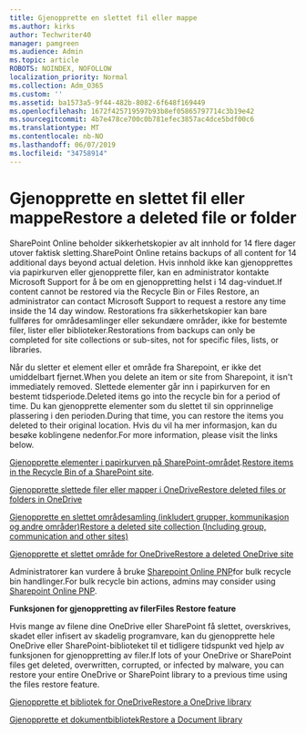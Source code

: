```yaml
---
title: Gjenopprette en slettet fil eller mappe
ms.author: kirks
author: Techwriter40
manager: pamgreen
ms.audience: Admin
ms.topic: article
ROBOTS: NOINDEX, NOFOLLOW
localization_priority: Normal
ms.collection: Adm_O365
ms.custom: ''
ms.assetid: ba1573a5-9f44-482b-8082-6f648f169449
ms.openlocfilehash: 1672f425719597b93b8ef05865797714c3b19e42
ms.sourcegitcommit: 4b7e478ce700c0b781efec3857ac4dce5bdf00c6
ms.translationtype: MT
ms.contentlocale: nb-NO
ms.lasthandoff: 06/07/2019
ms.locfileid: "34758914"
---
```

# <a name="restore-a-deleted-file-or-folder"></a><span data-ttu-id="a77b3-102">Gjenopprette en slettet fil eller mappe</span><span class="sxs-lookup"><span data-stu-id="a77b3-102">Restore a deleted file or folder</span></span>

<span data-ttu-id="a77b3-103">SharePoint Online beholder sikkerhetskopier av alt innhold for 14 flere dager utover faktisk sletting.</span><span class="sxs-lookup"><span data-stu-id="a77b3-103">SharePoint Online retains backups of all content for 14 additional days beyond actual deletion.</span></span> <span data-ttu-id="a77b3-104">Hvis innhold ikke kan gjenopprettes via papirkurven eller gjenopprette filer, kan en administrator kontakte Microsoft Support for å be om en gjenoppretting helst i 14 dag-vinduet.</span><span class="sxs-lookup"><span data-stu-id="a77b3-104">If content cannot be restored via the Recycle Bin or Files Restore, an administrator can contact Microsoft Support to request a restore any time inside the 14 day window.</span></span> <span data-ttu-id="a77b3-105">Restorations fra sikkerhetskopier kan bare fullføres for områdesamlinger eller sekundære områder, ikke for bestemte filer, lister eller biblioteker.</span><span class="sxs-lookup"><span data-stu-id="a77b3-105">Restorations from backups can only be completed for site collections or sub-sites, not for specific files, lists, or libraries.</span></span>

<span data-ttu-id="a77b3-106">Når du sletter et element eller et område fra Sharepoint, er ikke det umiddelbart fjernet.</span><span class="sxs-lookup"><span data-stu-id="a77b3-106">When you delete an item or site from Sharepoint, it isn't immediately removed.</span></span> <span data-ttu-id="a77b3-107">Slettede elementer går inn i papirkurven for en bestemt tidsperiode.</span><span class="sxs-lookup"><span data-stu-id="a77b3-107">Deleted items go into the recycle bin for a period of time.</span></span> <span data-ttu-id="a77b3-108">Du kan gjenopprette elementer som du slettet til sin opprinnelige plassering i den perioden.</span><span class="sxs-lookup"><span data-stu-id="a77b3-108">During that time, you can restore the items you deleted to their original location.</span></span> <span data-ttu-id="a77b3-109">Hvis du vil ha mer informasjon, kan du besøke koblingene nedenfor.</span><span class="sxs-lookup"><span data-stu-id="a77b3-109">For more information, please visit the links below.</span></span>

<span data-ttu-id="a77b3-110">[Gjenopprette elementer i papirkurven på SharePoint-området](https://support.office.com/article/restore-deleted-items-from-the-site-collection-recycle-bin-5fa924ee-16d7-487b-9a0a-021b9062d14b?ui=en-US&amp;rs=en-US&amp;ad=US).</span><span class="sxs-lookup"><span data-stu-id="a77b3-110">[Restore items in the Recycle Bin of a SharePoint site](https://support.office.com/article/restore-deleted-items-from-the-site-collection-recycle-bin-5fa924ee-16d7-487b-9a0a-021b9062d14b?ui=en-US&amp;rs=en-US&amp;ad=US).</span></span>

[<span data-ttu-id="a77b3-111">Gjenopprette slettede filer eller mapper i OneDrive</span><span class="sxs-lookup"><span data-stu-id="a77b3-111">Restore deleted files or folders in OneDrive</span></span>](https://support.office.com/article/Restore-deleted-files-or-folders-in-OneDrive-949ada80-0026-4db3-a953-c99083e6a84f)

[<span data-ttu-id="a77b3-112">Gjenopprette en slettet områdesamling (inkludert grupper, kommunikasjon og andre områder)</span><span class="sxs-lookup"><span data-stu-id="a77b3-112">Restore a deleted site collection (Including group, communication and other sites)</span></span>](https://docs.microsoft.com/sharepoint/restore-deleted-site-collection)

[<span data-ttu-id="a77b3-113">Gjenopprette et slettet område for OneDrive</span><span class="sxs-lookup"><span data-stu-id="a77b3-113">Restore a deleted OneDrive site</span></span>](https://docs.microsoft.com/onedrive/restore-deleted-onedrive)

<span data-ttu-id="a77b3-114">Administratorer kan vurdere å bruke [Sharepoint Online PNP](https://docs.microsoft.com/powershell/sharepoint/sharepoint-pnp/sharepoint-pnp-cmdlets?view=sharepoint-ps)for bulk recycle bin handlinger.</span><span class="sxs-lookup"><span data-stu-id="a77b3-114">For bulk recycle bin actions, admins may consider using [Sharepoint Online PNP](https://docs.microsoft.com/powershell/sharepoint/sharepoint-pnp/sharepoint-pnp-cmdlets?view=sharepoint-ps).</span></span>

<span data-ttu-id="a77b3-115">**Funksjonen for gjenoppretting av filer**</span><span class="sxs-lookup"><span data-stu-id="a77b3-115">**Files Restore feature**</span></span>

<span data-ttu-id="a77b3-116">Hvis mange av filene dine OneDrive eller SharePoint få slettet, overskrives, skadet eller infisert av skadelig programvare, kan du gjenopprette hele OneDrive eller SharePoint-biblioteket til et tidligere tidspunkt ved hjelp av funksjonen for gjenoppretting av filer.</span><span class="sxs-lookup"><span data-stu-id="a77b3-116">If lots of your OneDrive or SharePoint files get deleted, overwritten, corrupted, or infected by malware, you can restore your entire OneDrive or SharePoint library to a previous time using the files restore feature.</span></span>

[<span data-ttu-id="a77b3-117">Gjenopprette et bibliotek for OneDrive</span><span class="sxs-lookup"><span data-stu-id="a77b3-117">Restore a OneDrive library</span></span>](https://support.office.com/article/restore-your-onedrive-fa231298-759d-41cf-bcd0-25ac53eb8a15)

[<span data-ttu-id="a77b3-118">Gjenopprette et dokumentbibliotek</span><span class="sxs-lookup"><span data-stu-id="a77b3-118">Restore a Document library</span></span>](https://support.office.com/article/restore-a-document-library-317791c3-8bd0-4dfd-8254-3ca90883d39a?ui=en-US&amp;rs=en-US&amp;ad=US.)

